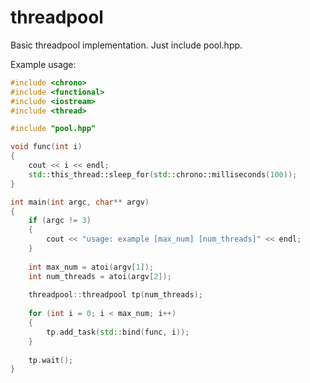 threadpool
==========

Basic threadpool implementation. Just include pool.hpp.

Example usage:

```c++
#include <chrono>
#include <functional>
#include <iostream>
#include <thread>

#include "pool.hpp"

void func(int i)
{
    cout << i << endl;
    std::this_thread::sleep_for(std::chrono::milliseconds(100));
}

int main(int argc, char** argv)
{
    if (argc != 3)
    {
        cout << "usage: example [max_num] [num_threads]" << endl;
    }
    
    int max_num = atoi(argv[1]);
    int num_threads = atoi(argv[2]);
    
    threadpool::threadpool tp(num_threads);
    
    for (int i = 0; i < max_num; i++)
    {
        tp.add_task(std::bind(func, i));
    }
    
    tp.wait();
}
```
